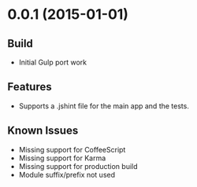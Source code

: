 # 0.0.1 (2015-01-01)

## Build

* Initial Gulp port work

## Features

* Supports a .jshint file for the main app and the tests.

## Known Issues

* Missing support for CoffeeScript
* Missing support for Karma
* Missing support for production build
* Module suffix/prefix not used